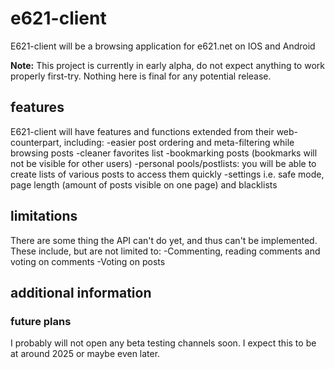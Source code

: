# e621-client
E621-client will be a browsing application for e621.net on IOS and Android

**Note:** This project is currently in early alpha, do not expect anything to work properly first-try. Nothing here is final for any potential release.

## features
E621-client will have features and functions extended from their web-counterpart, including:
-easier post ordering and meta-filtering while browsing posts
-cleaner favorites list
-bookmarking posts (bookmarks will not be visible for other users)
-personal pools/postlists: you will be able to create lists of various posts to access them quickly
-settings i.e. safe mode, page length (amount of posts visible on one page) and blacklists

## limitations
There are some thing the API can't do yet, and thus can't be implemented. These include, but are not limited to:
-Commenting, reading comments and voting on comments
-Voting on posts

## additional information
### future plans
I probably will not open any beta testing channels soon. I expect this to be at around 2025 or maybe even later.
